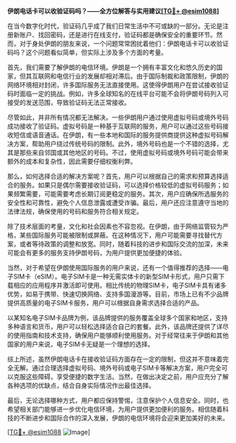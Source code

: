 **伊朗电话卡可以收验证码吗？——全方位解答与实用建议[[TG💪+ @esim1088](https://t.me/s/esim1088)]**

在当今数字化时代，验证码几乎成了我们日常生活中不可或缺的一部分。无论是注册新账户、找回密码，还是进行在线支付，验证码都是确保安全的重要环节。然而，对于身处伊朗的朋友来说，一个问题常常困扰着他们：伊朗电话卡可以收验证码吗？这个问题看似简单，但实际上涉及多个方面的考量。

首先，我们需要了解伊朗的电信环境。伊朗是一个拥有丰富文化和悠久历史的国家，但其互联网和电信行业的发展却相对滞后。由于国际制裁和政策限制，伊朗的网络环境相对封闭，许多国际服务无法直接使用。这使得伊朗用户在尝试接收验证码时面临一定的挑战。例如，许多全球知名的在线平台可能不会将伊朗号码列入可接受的发送范围，导致验证码无法正常接收。

尽管如此，并非所有情况都无法解决。一些伊朗用户通过使用虚拟号码或境外号码成功接收了验证码。虚拟号码是一种基于互联网的服务，用户可以通过这些号码接收短信或语音通话。在伊朗，有一些本地和国际的服务提供商提供这种虚拟号码解决方案，帮助用户绕过传统号码的限制。此外，境外号码也是一个不错的选择，尤其是那些来自邻国或其他地区的号码。不过，使用虚拟号码或境外号码可能会带来额外的成本和复杂性，因此需要仔细权衡利弊。

那么，如何选择合适的解决方案呢？首先，用户可以根据自己的需求和预算选择适合的服务。如果只是偶尔需要接收验证码，可以选择价格较低的虚拟号码服务；如果频繁需要，可能需要考虑长期订阅更稳定的服务。其次，用户应确保所选服务的安全性和可靠性，避免个人信息泄露或遭受诈骗。最后，用户还应注意遵守当地的法律法规，确保使用的号码和服务符合相关规定。

除了技术层面的考量，文化和社会因素也不容忽视。在伊朗，由于网络监管较为严格，某些国际服务可能被限制或屏蔽。在这种情况下，用户可能需要寻找替代方案，或者等待政策的调整和放宽。同时，随着科技的进步和国际交流的加深，未来可能会有更多的服务支持伊朗号码，为用户提供更加便捷的体验。

当然，对于希望在伊朗使用国际服务的用户来说，还有一个值得推荐的选择——电子SIM卡（eSIM）。电子SIM卡是一种无需实体卡的新型SIM卡形式，用户只需下载相应的应用程序并激活即可使用。相比传统的物理SIM卡，电子SIM卡具有诸多优势，如易于携带、快速切换网络、支持多国漫游等。目前，市场上已有不少品牌提供高质量的电子SIM卡服务，用户可以根据自身需求选择合适的产品。

以某知名电子SIM卡品牌为例，该品牌提供的服务覆盖全球多个国家和地区，支持多种语言和货币，用户可以轻松选择适合自己的套餐。此外，该品牌还提供了详尽的使用指南和技术支持，确保用户能够顺利使用服务。对于经常往来于伊朗和其他国家的用户来说，电子SIM卡无疑是一个理想的选择。

综上所述，虽然伊朗电话卡在接收验证码方面存在一定的限制，但这并不意味着完全无解。通过合理选择虚拟号码、境外号码或电子SIM卡等解决方案，用户完全可以克服这些障碍，享受便捷的数字生活。当然，在做出决定之前，用户应充分了解各种选项的优缺点，结合自身实际情况作出最佳选择。

最后，无论选择哪种方式，用户都应保持警惕，注意保护个人信息安全。同时，也希望相关部门能够进一步优化电信环境，为用户提供更加便利的服务。相信随着科技的不断进步和国际合作的深入发展，伊朗的电信环境将会迎来更加美好的未来。

[[TG💪+ @esim1088](https://t.me/s/esim1088) ![Image](https://i.postimg.cc/4NQfJmqS/Snipaste-2025-05-13-00-14-12.png)]